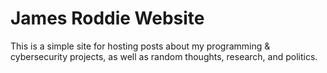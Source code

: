 # James Roddie Website

This is a simple site for hosting posts about my programming & cybersecurity projects, as well as random thoughts, research, and politics.
